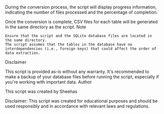 During the conversion process, the script will display progress information, indicating the number of files processed and the percentage of completion.

Once the conversion is complete, CSV files for each table will be generated in the same directory as the script.
Note

    Ensure that the script and the SQLite database files are located in the same directory.
    The script assumes that the tables in the database have no interdependencies (i.e., foreign keys) that could affect the order of data extraction.

Disclaimer

This script is provided as-is without any warranty. It's recommended to make a backup of your database files before running the script, especially if you're working with important data.
Author

This script was created by Sheehas

Disclaimer: This script was created for educational purposes and should be used responsibly and in accordance with relevant laws and regulations.
